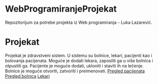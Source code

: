 # WebProgramiranjeProjekat
Repozitorijum za potrebe projekta iz Web programiranja - Luka Lazarević.
# Projekat
Projekat je zdravstveni sistem. U sistemu su bolnice, lekari, pacijenti kao i bolovanja pacijenata.
Moguće je dodati lekara, zaposliti ga u više bolnica i otpustiti ga.
Pacijente je moguće dodati, ukloniti i staviti ih na lečenje.
Bolnice je moguće otvoriti, zatvoriti i preimenovati.
[Pregled pacijenata](slika1.png)
[Pregled bolnica](slika2.png)
[Lekari](slika3.png)
